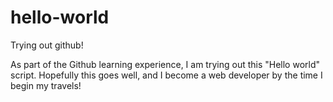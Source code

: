 # hello-world
Trying out github!

As part of the Github learning experience, I am trying out this "Hello world" script. Hopefully this goes well, and I become a web developer by the time I begin my travels!
